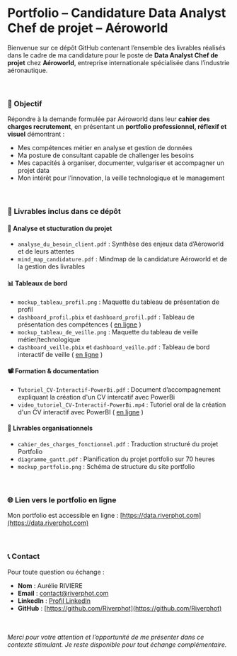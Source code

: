 # Portfolio – Candidature Data Analyst Chef de projet – Aéroworld

Bienvenue sur ce dépôt GitHub contenant l’ensemble des livrables réalisés dans le cadre de ma candidature pour le poste de **Data Analyst Chef de projet** chez **Aéroworld**, entreprise internationale spécialisée dans l’industrie aéronautique.
<br/><br/><br/>


### 🎯 Objectif

Répondre à la demande formulée par Aéroworld dans leur **cahier des charges recrutement**, en présentant un **portfolio professionnel, réflexif et visuel** démontrant :

- Mes compétences métier en analyse et gestion de données
- Ma posture de consultant capable de challenger les besoins
- Mes capacités à organiser, documenter, vulgariser et accompagner un projet data
- Mon intérêt pour l’innovation, la veille technologique et le management
<br/><br/><br/>


### 🧩 Livrables inclus dans ce dépôt

#### 🧠 Analyse et stucturation du projet
- `analyse_du_besoin_client.pdf` : Synthèse des enjeux data d’Aéroworld et de leurs attentes
- `mind_map_candidature.pdf` : Mindmap de la candidature Aéroworld et de la gestion des livrables

#### 📊 Tableaux de bord
- `mockup_tableau_profil.png` : Maquette du tableau de présentation de profil
- `dashboard_profil.pbix` et `dashboard_profil.pdf` : Tableau de présentation des compétences ( [en ligne](https://urlr.me/EvYJcw) )
- `mockup_tableau_de_veille.png` : Maquette du tableau de veille métier/technologique
- `dashboard_veille.pbix` et `dashboard_veille.pdf` : Tableau de bord interactif de veille  ( [en ligne](https://urlr.me/Av5VGr) )

#### 📽️ Formation & documentation
- `Tutoriel_CV-Interactif-PowerBi.pdf` : Document d’accompagnement expliquant la création d'un CV intercatif avec PowerBi
- `video_tutoriel_CV-Interactif-PowerBi.mp4` : Tutoriel oral de la création d'un CV interactif avec PowerBI ( [en ligne](https://urlr.me/wdg95D) )

#### 📌 Livrables organisationnels
- `cahier_des_charges_fonctionnel.pdf` : Traduction structuré du projet Portfolio
- `diagramme_gantt.pdf` : Planification du projet portfolio sur 70 heures
- `mockup_portfolio.png` : Schéma de structure du site portfolio
<br/><br/><br/>


### 🌐 Lien vers le portfolio en ligne

Mon portfolio est accessible en ligne : [https://data.riverphot.com](https://data.riverphot.com)
<br/><br/><br/>


### 📞 Contact

Pour toute question ou échange :

- **Nom** : Aurélie RIVIERE
- **Email** : contact@riverphot.com
- **LinkedIn** : [Profil LinkedIn](https://www.linkedin.com/in/aurelie-riviere/)
- **GitHub** : [https://github.com/Riverphot](https://github.com/Riverphot)
<br/><br/><br/>


<em>Merci pour votre attention et l’opportunité de me présenter dans ce contexte stimulant. Je reste disponible pour tout échange complémentaire.</em>
